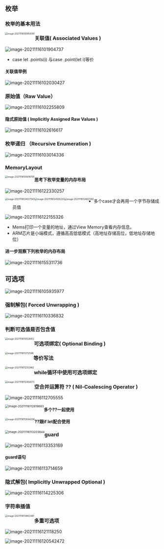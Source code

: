 ## 枚举

### 枚举的基本用法

<img src="images/image-20211116100954391.png" alt="image-20211116100954391" style="zoom:50%;float:left" />

### 关联值( Associated Values )

![image-20211116101904737](images/image-20211116101904737.png)

- case let .points(i) 与case .point(let i)等价

#### 关联值举例

![image-20211116102030427](images/image-20211116102030427.png)

### 原始值（Raw Value）

![image-20211116102255809](images/image-20211116102255809.png)

#### 隐式原始值 ( Implicitly Assigned Raw Values )

![image-20211116102616617](images/image-20211116102616617.png)

### 枚举递归 （Recursive Enumeration )

![image-20211116103014336](images/image-20211116103014336.png)

### MemoryLayout

<img src="images/image-20211116104418705.png" alt="image-20211116104418705" style="zoom:50%;float:left" />

#### 思考下枚举变量的内存布局

![image-20211116122330257](images/image-20211116122330257.png)

<img src="images/image-20211116124027543.png" alt="image-20211116124027543" style="zoom:50%;float:left" />

<img src="images/image-20211116124505233.png" alt="image-20211116124505233" style="zoom:50%;float:left" />

<img src="images/image-20211116124621382.png" alt="image-20211116124621382" style="zoom:50%;float:left" />

- 多个case才会再用一个字节存储成员值

![image-20211116122155326](images/image-20211116122155326.png)

- Mems打印一个变量的地址，通过View Memory查看内存信息。
- ARM芯片是小端模式，遵循高高低低模式（高地址存储高位，低地址存储地位）

#### 进一步观察下列枚举的内存布局

![image-20211116155311736](images/image-20211116155311736.png)

## 可选项

![image-20211116105935977](images/image-20211116105935977.png)

### 强制解包( Forced Unwrapping )

![image-20211116110336832](images/image-20211116110336832.png)

### 判断可选值是否包含值

<img src="images/image-20211116110528412.png" alt="image-20211116110528412" style="zoom:50%;float:left" /> 









### 可选项绑定( Optional Binding )

<img src="images/image-20211116112112598.png" alt="image-20211116112112598" style="zoom:50%;float:left" />

### 等价写法

<img src="images/image-20211116112312982.png" alt="image-20211116112312982" style="zoom:50%;float:left" />

### while循环中使用可选项绑定

<img src="images/image-20211116112454073.png" alt="image-20211116112454073" style="zoom:50%;float:left" />

### 空合并运算符 ?? ( Nil-Coalescing Operator )

![image-20211116112705555](images/image-20211116112705555.png)

<img src="images/image-20211116112819663.png" alt="image-20211116112819663" style="zoom: 67%; float: left;" />

#### 多个??一起使用

<img src="images/image-20211116113044206.png" alt="image-20211116113044206" style="zoom:50%;float:left" />

#### ??跟if let配合使用

<img src="images/image-20211116113203844.png" alt="image-20211116113203844" style="zoom: 67%; float: left;" />

### guard

![image-20211116113353169](images/image-20211116113353169.png)

#### guard语句

![image-20211116113714659](images/image-20211116113714659.png)

### 隐式解包( Implicitly Unwrapped Optional )

![image-20211116114225306](images/image-20211116114225306.png)

### 字符串插值

<img src="images/image-20211116114602481.png" alt="image-20211116114602481" style="zoom:50%;float:left" />

###  多重可选项

![image-20211116121118250](images/image-20211116121118250.png)

![image-20211116120542472](images/image-20211116120542472.png)

